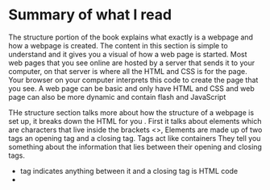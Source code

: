# Summary of what I read

The structure portion of the book explains what exactly is a webpage and how a webpage is created. The content in this section is simple to understand and it gives you a visual of how a web page is started. Most web pages that you see online are hosted by a server that sends it to your computer, on that server is where all the HTML and CSS is for the page. Your browser on your computer interprets this code to create the page that you see. A web page can be basic and only have HTML and CSS and web page can also be more dynamic and contain flash and JavaScript

THe structure section talks more about how the structure of a webpage is set up, it breaks down the HTML for you . First it talks about elements which are characters that live inside the brackets <>, Elements are made up of two tags an opening tag and a closing tag. Tags act like containers They tell you something about the information that lies between their opening and closing tags.

- <HTML> tag indicates anything between it and a closing </HTML> tag is HTML code
-